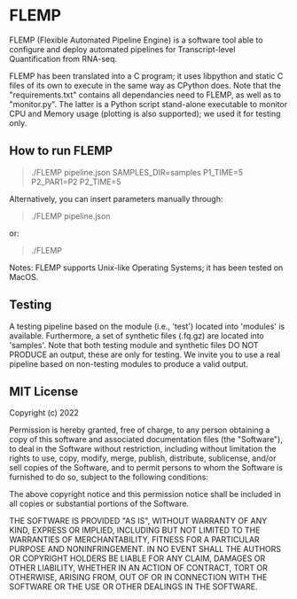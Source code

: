 # FLEMP

FLEMP (Flexible Automated Pipeline Engine) is a software tool able to configure and deploy automated pipelines for Transcript-level Quantification from RNA-seq.


FLEMP has been translated into a C program; it uses libpython and static C files of its own to execute in the same way as CPython does.
Note that the "requirements.txt" contains all dependancies need to FLEMP, as well as to "monitor.py". The latter is a Python script stand-alone executable to monitor CPU and Memory usage (plotting is also supported); we used it for testing only.


## How to run FLEMP

> ./FLEMP pipeline.json SAMPLES_DIR=samples P1_TIME=5 P2_PAR1=P2 P2_TIME=5

Alternatively, you can insert parameters manually through:

> ./FLEMP pipeline.json

or:

> ./FLEMP


Notes: FLEMP supports Unix-like Operating Systems; it has been tested on MacOS.


## Testing
A testing pipeline based on the module (i.e., 'test') located into 'modules' is available. Furthermore, a set of synthetic files (.fq.gz) are located into 'samples'.
Note that both testing module and synthetic files DO NOT PRODUCE an output, these are only for testing.
We invite you to use a real pipeline based on non-testing modules to produce a valid output.


## MIT License

Copyright (c) 2022

Permission is hereby granted, free of charge, to any person obtaining a copy
of this software and associated documentation files (the "Software"), to deal
in the Software without restriction, including without limitation the rights
to use, copy, modify, merge, publish, distribute, sublicense, and/or sell
copies of the Software, and to permit persons to whom the Software is
furnished to do so, subject to the following conditions:

The above copyright notice and this permission notice shall be included in all
copies or substantial portions of the Software.

THE SOFTWARE IS PROVIDED "AS IS", WITHOUT WARRANTY OF ANY KIND, EXPRESS OR
IMPLIED, INCLUDING BUT NOT LIMITED TO THE WARRANTIES OF MERCHANTABILITY,
FITNESS FOR A PARTICULAR PURPOSE AND NONINFRINGEMENT. IN NO EVENT SHALL THE
AUTHORS OR COPYRIGHT HOLDERS BE LIABLE FOR ANY CLAIM, DAMAGES OR OTHER
LIABILITY, WHETHER IN AN ACTION OF CONTRACT, TORT OR OTHERWISE, ARISING FROM,
OUT OF OR IN CONNECTION WITH THE SOFTWARE OR THE USE OR OTHER DEALINGS IN THE
SOFTWARE.